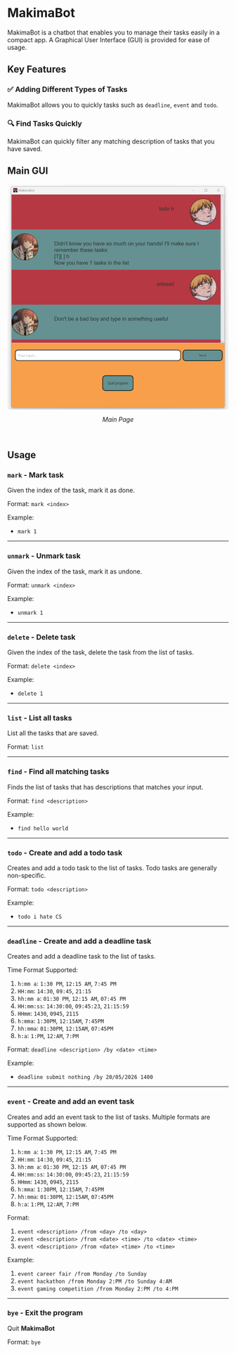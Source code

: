 # MakimaBot 
MakimaBot is a chatbot that enables you to manage their tasks easily in a compact app. A Graphical User Interface (GUI) is provided for ease of usage.
## Key Features

### :white_check_mark: Adding Different Types of Tasks

MakimaBot allows you to quickly tasks such as `deadline`, `event` and `todo`.

### :mag: Find Tasks Quickly

MakimaBot can quickly filter any matching description of tasks that you have saved.

## Main GUI
<p align="center">
<img src="https://raw.githubusercontent.com/Acerizm/ip/master/src/main/resources/images/MainPage.png" align="center" height=auto width="600">
</p>
<p align="center">
<em>Main Page</em>
</p><br/>


## Usage

### `mark` - Mark task

Given the index of the task, mark it as done.

Format: `mark <index>`

Example:

- `mark 1`

---

### `unmark` - Unmark task

Given the index of the task, mark it as undone.

Format: `unmark <index>`

Example:

- `unmark 1`

---

### `delete` - Delete task

Given the index of the task, delete the task from the list of tasks.

Format: `delete <index>`

Example:

- `delete 1`

---

### `list` - List all tasks

List all the tasks that are saved.

Format: `list`

---

### `find` - Find all matching tasks

Finds the list of tasks that has descriptions that matches your input.

Format: `find <description>`

Example:

- `find hello world`

---

### `todo` - Create and add a todo task

Creates and add a todo task to the list of tasks. Todo tasks are generally non-specific.

Format: `todo <description>`

Example:

- `todo i hate CS`

---

### `deadline` - Create and add a deadline task

Creates and add a deadline task to the list of tasks.

Time Format Supported:
1. `h:mm a`: `1:30 PM`, `12:15 AM`, `7:45 PM`
2. `HH:mm`: `14:30`, `09:45`, `21:15`
3. `hh:mm a`: `01:30 PM`, `12:15 AM`, `07:45 PM`
4. `HH:mm:ss`: `14:30:00`, `09:45:23`, `21:15:59`
5. `HHmm`: `1430`, `0945`, `2115`
6. `h:mma`: `1:30PM`, `12:15AM`, `7:45PM`
7. `hh:mma`: `01:30PM`, `12:15AM`, `07:45PM`
8. `h:a`: `1:PM`, `12:AM`, `7:PM`

Format: `deadline <description> /by <date> <time>`

Example:

- `deadline submit nothing /by 20/05/2026 1400`

---

### `event` - Create and add an event task

Creates and add an event task to the list of tasks.
Multiple formats are supported as shown below.

Time Format Supported:
1. `h:mm a`: `1:30 PM`, `12:15 AM`, `7:45 PM`
2. `HH:mm`: `14:30`, `09:45`, `21:15`
3. `hh:mm a`: `01:30 PM`, `12:15 AM`, `07:45 PM`
4. `HH:mm:ss`: `14:30:00`, `09:45:23`, `21:15:59`
5. `HHmm`: `1430`, `0945`, `2115`
6. `h:mma`: `1:30PM`, `12:15AM`, `7:45PM`
7. `hh:mma`: `01:30PM`, `12:15AM`, `07:45PM`
8. `h:a`: `1:PM`, `12:AM`, `7:PM`

Format:
1. `event <description> /from <day> /to <day>`
2. `event <description> /from <date> <time> /to <date> <time>`
3. `event <description> /from <date> <time> /to <time>`

Example:

1. `event career fair /from Monday /to Sunday`
2. `event hackathon /from Monday 2:PM /to Sunday 4:AM`
3. `event gaming competition /from Monday 2:PM /to 4:PM`
---

### `bye` - Exit the program

Quit **MakimaBot**

Format: `bye`
   ```
